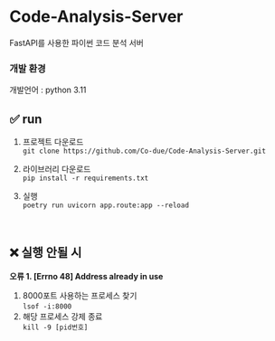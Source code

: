 # Code-Analysis-Server
FastAPI를 사용한 파이썬 코드 분석 서버

### 개발 환경
개발언어 : python 3.11

## ✅ run
1. 프로젝트 다운로드 <br>
`git clone https://github.com/Co-due/Code-Analysis-Server.git`

2. 라이브러리 다운로드 <br>
`pip install -r requirements.txt`

3. 실행 <br>
`poetry run uvicorn app.route:app --reload`

<br>

## ❌ 실행 안될 시

**오류 1. [Errno 48] Address already in use   <br>**
1. 8000포트 사용하는 프로세스 찾기 <br>
`lsof -i:8000` <br>
2. 해당 프로세스 강제 종료 <br>
`kill -9 [pid번호]` <br>
